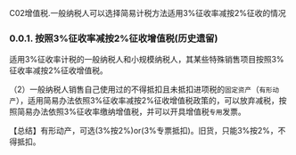C02增值税.一般纳税人可以选择简易计税方法适用3%征收率减按2%征收的情况

### 0.0.1. 按照3%征收率减按2%征收增值税(历史遗留)

适用3%征收率计税的一般纳税人和小规模纳税人，其某些特殊销售项目按照3%征收率减按2%征收增值税。

（2）一般纳税人销售自己使用过的不得抵扣且未抵扣进项税的`固定资产`（`有形动产`），适用简易办法依照3%征收率减按2%征收增值税政策的，可以放弃减税，按照简易办法依照3%征收率缴纳增值税，并可以开具增值税`专用`发票。

【总结】有形动产，可选(3%按2%)or(3%专票抵扣)。旧货，只能3%按2%，不得抵扣。
